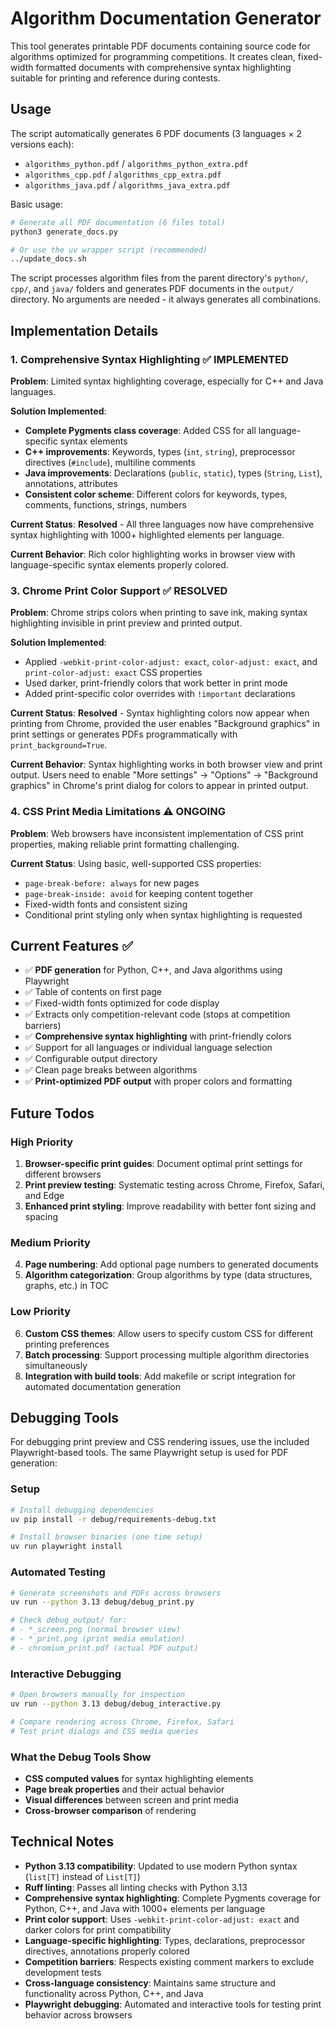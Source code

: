 # Algorithm Documentation Generator

This tool generates printable PDF documents containing source code for algorithms optimized for programming competitions. It creates clean, fixed-width formatted documents with comprehensive syntax highlighting suitable for printing and reference during contests.

## Usage

The script automatically generates 6 PDF documents (3 languages × 2 versions each):
- `algorithms_python.pdf` / `algorithms_python_extra.pdf`
- `algorithms_cpp.pdf` / `algorithms_cpp_extra.pdf`
- `algorithms_java.pdf` / `algorithms_java_extra.pdf`

Basic usage:
```bash
# Generate all PDF documentation (6 files total)
python3 generate_docs.py

# Or use the uv wrapper script (recommended)
../update_docs.sh
```

The script processes algorithm files from the parent directory's `python/`, `cpp/`, and `java/` folders and generates PDF documents in the `output/` directory. No arguments are needed - it always generates all combinations.

## Implementation Details

### 1. Comprehensive Syntax Highlighting ✅ IMPLEMENTED

**Problem**: Limited syntax highlighting coverage, especially for C++ and Java languages.

**Solution Implemented**:
- **Complete Pygments class coverage**: Added CSS for all language-specific syntax elements
- **C++ improvements**: Keywords, types (`int`, `string`), preprocessor directives (`#include`), multiline comments
- **Java improvements**: Declarations (`public`, `static`), types (`String`, `List`), annotations, attributes
- **Consistent color scheme**: Different colors for keywords, types, comments, functions, strings, numbers

**Current Status**: **Resolved** - All three languages now have comprehensive syntax highlighting with 1000+ highlighted elements per language.

**Current Behavior**: Rich color highlighting works in browser view with language-specific syntax elements properly colored.

### 3. Chrome Print Color Support ✅ RESOLVED

**Problem**: Chrome strips colors when printing to save ink, making syntax highlighting invisible in print preview and printed output.

**Solution Implemented**:
- Applied `-webkit-print-color-adjust: exact`, `color-adjust: exact`, and `print-color-adjust: exact` CSS properties
- Used darker, print-friendly colors that work better in print mode
- Added print-specific color overrides with `!important` declarations

**Current Status**: **Resolved** - Syntax highlighting colors now appear when printing from Chrome, provided the user enables "Background graphics" in print settings or generates PDFs programmatically with `print_background=True`.

**Current Behavior**: Syntax highlighting works in both browser view and print output. Users need to enable "More settings" → "Options" → "Background graphics" in Chrome's print dialog for colors to appear in printed output.

### 4. CSS Print Media Limitations ⚠️ ONGOING

**Problem**: Web browsers have inconsistent implementation of CSS print properties, making reliable print formatting challenging.

**Current Status**: Using basic, well-supported CSS properties:
- `page-break-before: always` for new pages
- `page-break-inside: avoid` for keeping content together
- Fixed-width fonts and consistent sizing
- Conditional print styling only when syntax highlighting is requested

## Current Features ✅

- ✅ **PDF generation** for Python, C++, and Java algorithms using Playwright
- ✅ Table of contents on first page
- ✅ Fixed-width fonts optimized for code display
- ✅ Extracts only competition-relevant code (stops at competition barriers)
- ✅ **Comprehensive syntax highlighting** with print-friendly colors
- ✅ Support for all languages or individual language selection
- ✅ Configurable output directory
- ✅ Clean page breaks between algorithms
- ✅ **Print-optimized PDF output** with proper colors and formatting

## Future Todos

### High Priority
1. **Browser-specific print guides**: Document optimal print settings for different browsers
2. **Print preview testing**: Systematic testing across Chrome, Firefox, Safari, and Edge
3. **Enhanced print styling**: Improve readability with better font sizing and spacing

### Medium Priority
4. **Page numbering**: Add optional page numbers to generated documents
5. **Algorithm categorization**: Group algorithms by type (data structures, graphs, etc.) in TOC

### Low Priority
6. **Custom CSS themes**: Allow users to specify custom CSS for different printing preferences
7. **Batch processing**: Support processing multiple algorithm directories simultaneously
8. **Integration with build tools**: Add makefile or script integration for automated documentation generation

## Debugging Tools

For debugging print preview and CSS rendering issues, use the included Playwright-based tools. The same Playwright setup is used for PDF generation:

### Setup
```bash
# Install debugging dependencies
uv pip install -r debug/requirements-debug.txt

# Install browser binaries (one time setup)
uv run playwright install
```

### Automated Testing
```bash
# Generate screenshots and PDFs across browsers
uv run --python 3.13 debug/debug_print.py

# Check debug_output/ for:
# - *_screen.png (normal browser view)
# - *_print.png (print media emulation)
# - chromium_print.pdf (actual PDF output)
```

### Interactive Debugging
```bash
# Open browsers manually for inspection
uv run --python 3.13 debug/debug_interactive.py

# Compare rendering across Chrome, Firefox, Safari
# Test print dialogs and CSS media queries
```

### What the Debug Tools Show
- **CSS computed values** for syntax highlighting elements
- **Page break properties** and their actual behavior
- **Visual differences** between screen and print media
- **Cross-browser comparison** of rendering

## Technical Notes

- **Python 3.13 compatibility**: Updated to use modern Python syntax (`list[T]` instead of `List[T]`)
- **Ruff linting**: Passes all linting checks with Python 3.13
- **Comprehensive syntax highlighting**: Complete Pygments coverage for Python, C++, and Java with 1000+ elements per language
- **Print color support**: Uses `-webkit-print-color-adjust: exact` and darker colors for print compatibility
- **Language-specific highlighting**: Types, declarations, preprocessor directives, annotations properly colored
- **Competition barriers**: Respects existing comment markers to exclude development tests
- **Cross-language consistency**: Maintains same structure and functionality across Python, C++, and Java
- **Playwright debugging**: Automated and interactive tools for testing print behavior across browsers
